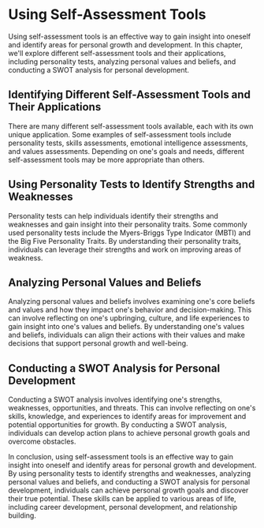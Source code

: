 Using Self-Assessment Tools
====================================

Using self-assessment tools is an effective way to gain insight into oneself and identify areas for personal growth and development. In this chapter, we'll explore different self-assessment tools and their applications, including personality tests, analyzing personal values and beliefs, and conducting a SWOT analysis for personal development.

Identifying Different Self-Assessment Tools and Their Applications
------------------------------------------------------------------

There are many different self-assessment tools available, each with its own unique application. Some examples of self-assessment tools include personality tests, skills assessments, emotional intelligence assessments, and values assessments. Depending on one's goals and needs, different self-assessment tools may be more appropriate than others.

Using Personality Tests to Identify Strengths and Weaknesses
------------------------------------------------------------

Personality tests can help individuals identify their strengths and weaknesses and gain insight into their personality traits. Some commonly used personality tests include the Myers-Briggs Type Indicator (MBTI) and the Big Five Personality Traits. By understanding their personality traits, individuals can leverage their strengths and work on improving areas of weakness.

Analyzing Personal Values and Beliefs
-------------------------------------

Analyzing personal values and beliefs involves examining one's core beliefs and values and how they impact one's behavior and decision-making. This can involve reflecting on one's upbringing, culture, and life experiences to gain insight into one's values and beliefs. By understanding one's values and beliefs, individuals can align their actions with their values and make decisions that support personal growth and well-being.

Conducting a SWOT Analysis for Personal Development
---------------------------------------------------

Conducting a SWOT analysis involves identifying one's strengths, weaknesses, opportunities, and threats. This can involve reflecting on one's skills, knowledge, and experiences to identify areas for improvement and potential opportunities for growth. By conducting a SWOT analysis, individuals can develop action plans to achieve personal growth goals and overcome obstacles.

In conclusion, using self-assessment tools is an effective way to gain insight into oneself and identify areas for personal growth and development. By using personality tests to identify strengths and weaknesses, analyzing personal values and beliefs, and conducting a SWOT analysis for personal development, individuals can achieve personal growth goals and discover their true potential. These skills can be applied to various areas of life, including career development, personal development, and relationship building.
